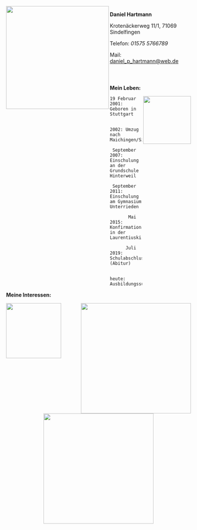 
<img src="Bilder/BildDaniel1.png" width= "280" align="left" >




**Daniel Hartmann**

Krotenäckerweg 11/1, 71069 Sindelfingen

Telefon: *01575 5766789*

Mail: [daniel_p_hartmann@web.de](http://mailto:daniel_p_hartmann@web.de)

```



```
**Mein Leben:**

<img src="Bilder/Abiball.png" width= "130" align="right" >

```
19 Februar 2001: Geboren in Stuttgart

           2002: Umzug nach Maichingen/Sindelfingen
           
 September 2007: Einschulung an der Grundschule Hinterweil
 
 September 2011: Einschulung am Gymnasium Unterrieden
 
       Mai 2015: Konfirmation in der Laurentiuskirche/Maichingen
 
      Juli 2019: Schulabschluss (Abitur)
     
          heute: Ausbildungssuchend
```       


**Meine Interessen:**


<img src="" width= "300" align="right" > 
<img src="" height= "150" align="left"> 
<p align="center">
<img src="" width= "300" > 






